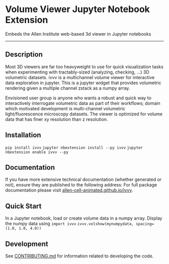 # Volume Viewer Jupyter Notebook Extension

Embeds the Allen Institute web-based 3d viewer in Jupyter notebooks

---

## Description

Most 3D viewers are far too heavyweight to use for quick visualization tasks when experimenting with tractably-sized (analyzing, checking, ...) 3D volumetric datasets.  ivvv is a multichannel volume viewer for interactive data exploration in jupyter. This is a jupyter widget that provides volumetric rendering given a multiple channel zstack as a numpy array.

Envisioned user group is anyone who wants a robust and quick way to interactively interrogate volumetric data as part of their workflows; domain which motivated development is multi-channel volumetric light/fluorescence microscopy datasets.  The viewer is optimized for volume data that has finer xy resolution than z resolution.

## Installation

`pip install ivvv`
`jupyter nbextension install --py ivvv`
`jupyter nbextension enable ivvv --py`

## Documentation

If you have more extensive technical documentation (whether generated or not), ensure they are published to the following address:
For full package documentation please visit
[allen-cell-animated.github.io/ivvv](https://allen-cell-animated.github.io/ivvv/index.html).

## Quick Start

In a Jupyter notebook, load or create volume data in a numpy array.
Display the numpy data using 
`import ivvv`
`ivvv.volshow(mynumpydata, spacing=(1.0, 1.0, 4.0))`

## Development

See [CONTRIBUTING.md](CONTRIBUTING.md) for information related to developing the code.
